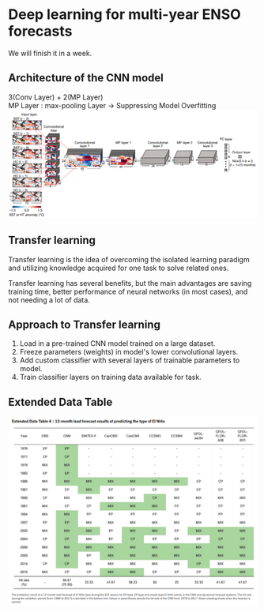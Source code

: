 # Deep learning for multi-year ENSO forecasts
We will finish it in a week.

##

## Architecture of the CNN model
3(Conv Layer) + 2(MP Layer)  
MP Layer : max-pooling Layer → Suppressing Model Overfitting  
![CNN](https://github.com/ojkk371/Deep-learning-for-ENSO-forecasts/blob/master/Image/CNN_forecasts.PNG?raw=true)

##

## Transfer learning
Transfer learning is the idea of overcoming the isolated learning paradigm and utilizing knowledge acquired for one task to solve related ones.  

Transfer learning has several benefits, but the main advantages are saving training time, better performance of neural networks (in most cases), and not needing a lot of data.  

##

## Approach to Transfer learning
1. Load in a pre-trained CNN model trained on a large dataset.  
2. Freeze parameters (weights) in model's lower convolutional layers.  
3. Add custom classifier with several layers of trainable parameters to model.  
4. Train classifier layers on training data available for task.  

##

## Extended Data Table
![table4](https://github.com/ojkk371/Deep-learning-for-ENSO-forecasts/blob/master/Image/data_table_04.PNG?raw=true)  
  
